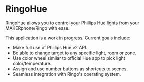 # RingoHue
RingoHue allows you to control your Phillips Hue lights from your MAKERphone/Ringo with ease.

This application is a work in progress. Current goals include:
- Make full use of Phillips Hue v2 API.
- Be able to change target to any specific light, room or zone.
- Use color wheel similar to official Hue app to pick light color/temperature.
- Assign and use number buttons as shortcuts to scenes.
- Seamless integration with Ringo's operating system.
